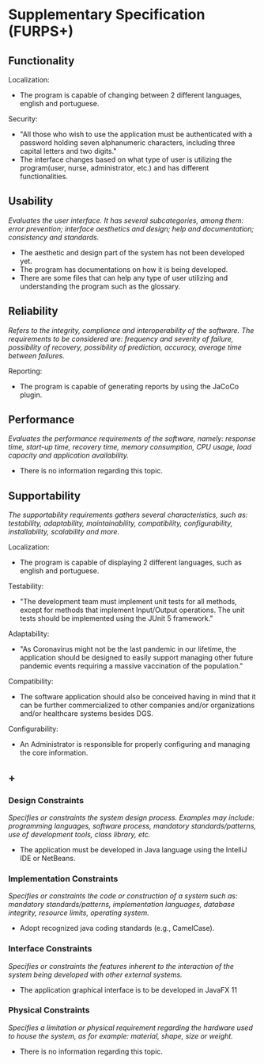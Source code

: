 # Supplementary Specification (FURPS+)

## Functionality

Localization:

- The program is capable of changing between 2 different languages, english and portuguese.

Security:

- "All those who wish to use the application must be authenticated with a password holding seven alphanumeric characters, including three capital letters and two digits."
- The interface changes based on what type of user is utilizing the program(user, nurse, administrator, etc.) and has different functionalities.


## Usability 

_Evaluates the user interface. It has several subcategories,
among them: error prevention; interface aesthetics and design; help and
documentation; consistency and standards._
- The aesthetic and design part of the system has not been developed yet.
- The program has documentations on how it is being developed.
- There are some files that can help any type of user utilizing and understanding the program such as the glossary.



## Reliability
_Refers to the integrity, compliance and interoperability of the software. The requirements to be considered are: frequency and severity of failure, possibility of recovery, possibility of prediction, accuracy, average time between failures._

  Reporting:

- The program is capable of generating reports by using the JaCoCo plugin.



## Performance
_Evaluates the performance requirements of the software, namely: response time, start-up time, recovery time, memory consumption, CPU usage, load capacity and application availability._
- There is no information regarding this topic.



## Supportability
_The supportability requirements gathers several characteristics, such as:
testability, adaptability, maintainability, compatibility,
configurability, installability, scalability and more._ 

Localization:

- The program is capable of displaying 2 different languages, such as english and portuguese.

Testability:

- "The development team must implement unit tests for all methods, except for methods that implement Input/Output operations. The unit tests should be implemented using the JUnit 5 framework."

Adaptability: 
- "As Coronavirus might not be the last pandemic in our lifetime, the application should be designed to easily support managing other future pandemic events requiring a massive vaccination of the population."


Compatibility: 
- The software application should also be conceived having in mind that it can be further commercialized to other companies and/or organizations and/or healthcare systems besides DGS. 

Configurability: 
- An Administrator is responsible for properly configuring and managing the core information.


## +

### Design Constraints

_Specifies or constraints the system design process. Examples may include: programming languages, software process, mandatory standards/patterns, use of development tools, class library, etc._

- The application must be developed in Java language using the IntelliJ IDE or NetBeans.



### Implementation Constraints

_Specifies or constraints the code or construction of a system 
such as: mandatory standards/patterns, implementation languages,
database integrity, resource limits, operating system._
- Adopt recognized java coding standards (e.g., CamelCase).





### Interface Constraints
_Specifies or constraints the features inherent to the interaction of the
system being developed with other external systems._

- The application graphical interface is to be developed in JavaFX 11


### Physical Constraints

_Specifies a limitation or physical requirement regarding the hardware used to house the system, as for example: material, shape, size or weight._
- There is no information regarding this topic.